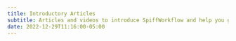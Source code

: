 ```yaml
---
title: Introductory Articles
subtitle: Articles and videos to introduce SpiffWorkflow and help you get started.
date: 2022-12-29T11:16:00-05:00
---
```


